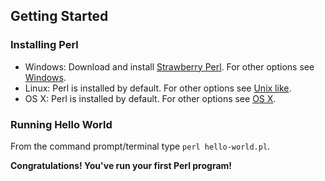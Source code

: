 ## Getting Started

### Installing Perl

* Windows: Download and install [Strawberry Perl](http://strawberryperl.com/). For other options see [Windows](https://www.perl.org/get.html#win32).
* Linux: Perl is installed by default. For other options see [Unix like](https://www.perl.org/get.html#unix_like).
* OS X: Perl is installed by default. For other options see [OS X](https://www.perl.org/get.html#osx).

### Running Hello World

From the command prompt/terminal type `perl hello-world.pl`.

**Congratulations! You've run your first Perl program!**

